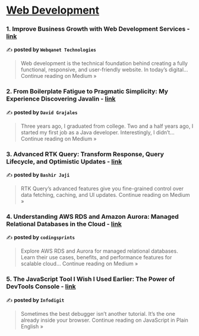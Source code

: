 
<h1><a href=https://medium.com/tag/web-development/recommended target="_blank" rel="noopener noreferrer">Web Development</a></h1>
<h3>1. Improve Business Growth with Web Development Services - <a href="https://webqanet.medium.com/improve-business-growth-with-web-development-services-04d8ad4e14ee?source=rss------web_development-5" target="_blank" rel="noopener noreferrer">link</a></h3>

✍️ **posted by `Webqanet Technologies`**

<blockquote>Web development is the technical foundation behind creating a fully functional, responsive, and user-friendly website. In today’s digital…
Continue reading on Medium »</blockquote>

<h3>2. From Boilerplate Fatigue to Pragmatic Simplicity: My Experience Discovering Javalin - <a href="https://medium.com/@david.1993grajales/from-boilerplate-fatigue-to-pragmatic-simplicity-my-experience-discovering-javalin-a1611f21c7cc?source=rss------web_development-5" target="_blank" rel="noopener noreferrer">link</a></h3>

✍️ **posted by `David Grajales`**

<blockquote>Three years ago, I graduated from college. Two and a half years ago, I started my first job as a Java developer. Interestingly, I didn’t…
Continue reading on Medium »</blockquote>

<h3>3. Advanced RTK Query: Transform Response, Query Lifecycle, and Optimistic Updates - <a href="https://medium.com/@jajibhee/advanced-rtk-query-transform-response-query-lifecycle-and-optimistic-updates-70ff06fc61c7?source=rss------web_development-5" target="_blank" rel="noopener noreferrer">link</a></h3>

✍️ **posted by `Bashir Jaji`**

<blockquote>RTK Query’s advanced features give you fine-grained control over data fetching, caching, and UI updates.
Continue reading on Medium »</blockquote>

<h3>4. Understanding AWS RDS and Amazon Aurora: Managed Relational Databases in the Cloud - <a href="https://medium.com/@codingsprints/understanding-aws-rds-and-amazon-aurora-managed-relational-databases-in-the-cloud-991d23fe52b2?source=rss------web_development-5" target="_blank" rel="noopener noreferrer">link</a></h3>

✍️ **posted by `codingsprints`**

<blockquote>Explore AWS RDS and Aurora for managed relational databases. Learn their use cases, benefits, and performance features for scalable cloud…
Continue reading on Medium »</blockquote>

<h3>5. The JavaScript Tool I Wish I Used Earlier: The Power of DevTools Console - <a href="https://javascript.plainenglish.io/the-javascript-tool-i-wish-i-used-earlier-the-power-of-devtools-console-103bb9ce4bbb?source=rss------web_development-5" target="_blank" rel="noopener noreferrer">link</a></h3>

✍️ **posted by `Infodigit`**

<blockquote>Sometimes the best debugger isn’t another tutorial. It’s the one already inside your browser.
Continue reading on JavaScript in Plain English »</blockquote>

